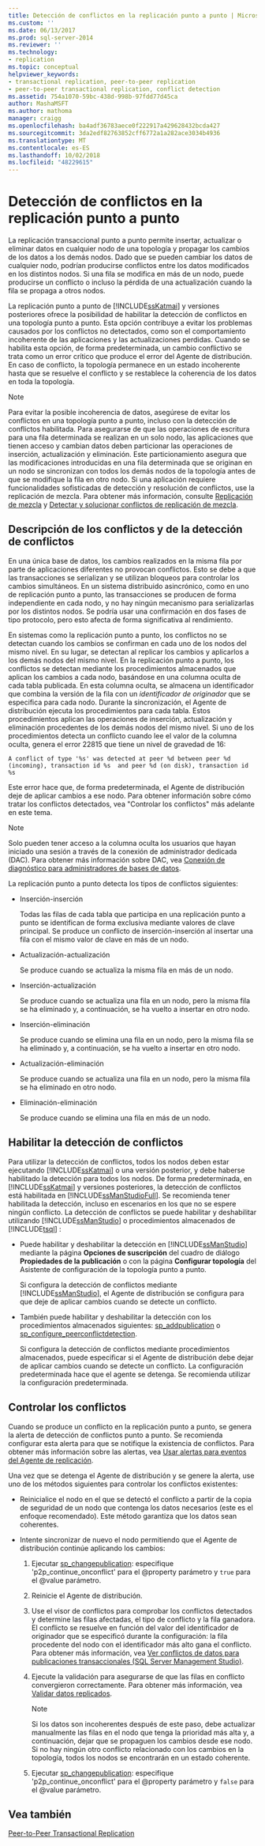 ```yaml
---
title: Detección de conflictos en la replicación punto a punto | Microsoft Docs
ms.custom: ''
ms.date: 06/13/2017
ms.prod: sql-server-2014
ms.reviewer: ''
ms.technology:
- replication
ms.topic: conceptual
helpviewer_keywords:
- transactional replication, peer-to-peer replication
- peer-to-peer transactional replication, conflict detection
ms.assetid: 754a1070-59bc-438d-998b-97fdd77d45ca
author: MashaMSFT
ms.author: mathoma
manager: craigg
ms.openlocfilehash: ba4adf36783aece0f222917a429628432bcda427
ms.sourcegitcommit: 3da2edf82763852cff6772a1a282ace3034b4936
ms.translationtype: MT
ms.contentlocale: es-ES
ms.lasthandoff: 10/02/2018
ms.locfileid: "48229615"
---
```

# <a name="conflict-detection-in-peer-to-peer-replication"></a>Detección de conflictos en la replicación punto a punto
  La replicación transaccional punto a punto permite insertar, actualizar o eliminar datos en cualquier nodo de una topología y propagar los cambios de los datos a los demás nodos. Dado que se pueden cambiar los datos de cualquier nodo, podrían producirse conflictos entre los datos modificados en los distintos nodos. Si una fila se modifica en más de un nodo, puede producirse un conflicto o incluso la pérdida de una actualización cuando la fila se propaga a otros nodos.  
  
 La replicación punto a punto de [!INCLUDE[ssKatmai](../../../includes/sskatmai-md.md)] y versiones posteriores ofrece la posibilidad de habilitar la detección de conflictos en una topología punto a punto. Esta opción contribuye a evitar los problemas causados por los conflictos no detectados, como son el comportamiento incoherente de las aplicaciones y las actualizaciones perdidas. Cuando se habilita esta opción, de forma predeterminada, un cambio conflictivo se trata como un error crítico que produce el error del Agente de distribución. En caso de conflicto, la topología permanece en un estado incoherente hasta que se resuelve el conflicto y se restablece la coherencia de los datos en toda la topología.  
  
> [!NOTE]  
>  Para evitar la posible incoherencia de datos, asegúrese de evitar los conflictos en una topología punto a punto, incluso con la detección de conflictos habilitada. Para asegurarse de que las operaciones de escritura para una fila determinada se realizan en un solo nodo, las aplicaciones que tienen acceso y cambian datos deben particionar las operaciones de inserción, actualización y eliminación. Este particionamiento asegura que las modificaciones introducidas en una fila determinada que se originan en un nodo se sincronizan con todos los demás nodos de la topología antes de que se modifique la fila en otro nodo. Si una aplicación requiere funcionalidades sofisticadas de detección y resolución de conflictos, use la replicación de mezcla. Para obtener más información, consulte [Replicación de mezcla](../merge/merge-replication.md) y [Detectar y solucionar conflictos de replicación de mezcla](../merge/advanced-merge-replication-resolve-merge-replication-conflicts.md).  
  
## <a name="understanding-conflicts-and-conflict-detection"></a>Descripción de los conflictos y de la detección de conflictos  
 En una única base de datos, los cambios realizados en la misma fila por parte de aplicaciones diferentes no provocan conflictos. Esto se debe a que las transacciones se serializan y se utilizan bloqueos para controlar los cambios simultáneos. En un sistema distribuido asincrónico, como en uno de replicación punto a punto, las transacciones se producen de forma independiente en cada nodo, y no hay ningún mecanismo para serializarlas por los distintos nodos. Se podría usar una confirmación en dos fases de tipo protocolo, pero esto afecta de forma significativa al rendimiento.  
  
 En sistemas como la replicación punto a punto, los conflictos no se detectan cuando los cambios se confirman en cada uno de los nodos del mismo nivel. En su lugar, se detectan al replicar los cambios y aplicarlos a los demás nodos del mismo nivel. En la replicación punto a punto, los conflictos se detectan mediante los procedimientos almacenados que aplican los cambios a cada nodo, basándose en una columna oculta de cada tabla publicada. En esta columna oculta, se almacena un identificador que combina la versión de la fila con un *identificador de originador* que se especifica para cada nodo. Durante la sincronización, el Agente de distribución ejecuta los procedimientos para cada tabla. Estos procedimientos aplican las operaciones de inserción, actualización y eliminación procedentes de los demás nodos del mismo nivel. Si uno de los procedimientos detecta un conflicto cuando lee el valor de la columna oculta, genera el error 22815 que tiene un nivel de gravedad de 16:  
  
 `A conflict of type '%s' was detected at peer %d between peer %d (incoming), transaction id %s  and peer %d (on disk), transaction id %s`  
  
 Este error hace que, de forma predeterminada, el Agente de distribución deje de aplicar cambios a ese nodo. Para obtener información sobre cómo tratar los conflictos detectados, vea "Controlar los conflictos" más adelante en este tema.  
  
> [!NOTE]  
>  Solo pueden tener acceso a la columna oculta los usuarios que hayan iniciado una sesión a través de la conexión de administrador dedicada (DAC). Para obtener más información sobre DAC, vea [Conexión de diagnóstico para administradores de bases de datos](../../../database-engine/configure-windows/diagnostic-connection-for-database-administrators.md).  
  
 La replicación punto a punto detecta los tipos de conflictos siguientes:  
  
-   Inserción-inserción  
  
     Todas las filas de cada tabla que participa en una replicación punto a punto se identifican de forma exclusiva mediante valores de clave principal. Se produce un conflicto de inserción-inserción al insertar una fila con el mismo valor de clave en más de un nodo.  
  
-   Actualización-actualización  
  
     Se produce cuando se actualiza la misma fila en más de un nodo.  
  
-   Inserción-actualización  
  
     Se produce cuando se actualiza una fila en un nodo, pero la misma fila se ha eliminado y, a continuación, se ha vuelto a insertar en otro nodo.  
  
-   Inserción-eliminación  
  
     Se produce cuando se elimina una fila en un nodo, pero la misma fila se ha eliminado y, a continuación, se ha vuelto a insertar en otro nodo.  
  
-   Actualización-eliminación  
  
     Se produce cuando se actualiza una fila en un nodo, pero la misma fila se ha eliminado en otro nodo.  
  
-   Eliminación-eliminación  
  
     Se produce cuando se elimina una fila en más de un nodo.  
  
## <a name="enabling-conflict-detection"></a>Habilitar la detección de conflictos  
 Para utilizar la detección de conflictos, todos los nodos deben estar ejecutando [!INCLUDE[ssKatmai](../../../includes/sskatmai-md.md)] o una versión posterior, y debe haberse habilitado la detección para todos los nodos. De forma predeterminada, en [!INCLUDE[ssKatmai](../../../includes/sskatmai-md.md)] y versiones posteriores, la detección de conflictos está habilitada en [!INCLUDE[ssManStudioFull](../../../includes/ssmanstudiofull-md.md)]. Se recomienda tener habilitada la detección, incluso en escenarios en los que no se espere ningún conflicto. La detección de conflictos se puede habilitar y deshabilitar utilizando [!INCLUDE[ssManStudio](../../../includes/ssmanstudio-md.md)] o procedimientos almacenados de [!INCLUDE[tsql](../../../includes/tsql-md.md)] :  
  
-   Puede habilitar y deshabilitar la detección en [!INCLUDE[ssManStudio](../../../includes/ssmanstudio-md.md)] mediante la página **Opciones de suscripción** del cuadro de diálogo **Propiedades de la publicación** o con la página **Configurar topología** del Asistente de configuración de la topología punto a punto.  
  
     Si configura la detección de conflictos mediante [!INCLUDE[ssManStudio](../../../includes/ssmanstudio-md.md)], el Agente de distribución se configura para que deje de aplicar cambios cuando se detecte un conflicto.  
  
-   También puede habilitar y deshabilitar la detección con los procedimientos almacenados siguientes: [sp_addpublication](/sql/relational-databases/system-stored-procedures/sp-addpublication-transact-sql) o [sp_configure_peerconflictdetection](/sql/relational-databases/system-stored-procedures/sp-configure-peerconflictdetection-transact-sql).  
  
     Si configura la detección de conflictos mediante procedimientos almacenados, puede especificar si el Agente de distribución debe dejar de aplicar cambios cuando se detecte un conflicto. La configuración predeterminada hace que el agente se detenga. Se recomienda utilizar la configuración predeterminada.  
  
## <a name="handling-conflicts"></a>Controlar los conflictos  
 Cuando se produce un conflicto en la replicación punto a punto, se genera la alerta de detección de conflictos punto a punto. Se recomienda configurar esta alerta para que se notifique la existencia de conflictos. Para obtener más información sobre las alertas, vea [Usar alertas para eventos del Agente de replicación](../agents/use-alerts-for-replication-agent-events.md).  
  
 Una vez que se detenga el Agente de distribución y se genere la alerta, use uno de los métodos siguientes para controlar los conflictos existentes:  
  
-   Reinicialice el nodo en el que se detectó el conflicto a partir de la copia de seguridad de un nodo que contenga los datos necesarios (este es el enfoque recomendado). Este método garantiza que los datos sean coherentes.  
  
-   Intente sincronizar de nuevo el nodo permitiendo que el Agente de distribución continúe aplicando los cambios:  
  
    1.  Ejecutar [sp_changepublication](/sql/relational-databases/system-stored-procedures/sp-changepublication-transact-sql): especifique 'p2p_continue_onconflict' para el @property parámetro y `true` para el @value parámetro.  
  
    2.  Reinicie el Agente de distribución.  
  
    3.  Use el visor de conflictos para comprobar los conflictos detectados y determine las filas afectadas, el tipo de conflicto y la fila ganadora. El conflicto se resuelve en función del valor del identificador de originador que se especificó durante la configuración: la fila procedente del nodo con el identificador más alto gana el conflicto. Para obtener más información, vea [Ver conflictos de datos para publicaciones transaccionales &#40;SQL Server Management Studio&#41;](../view-data-conflicts-for-transactional-publications-sql-server-management-studio.md).  
  
    4.  Ejecute la validación para asegurarse de que las filas en conflicto convergieron correctamente. Para obtener más información, vea [Validar datos replicados](../validate-replicated-data.md).  
  
        > [!NOTE]  
        >  Si los datos son incoherentes después de este paso, debe actualizar manualmente las filas en el nodo que tenga la prioridad más alta y, a continuación, dejar que se propaguen los cambios desde ese nodo. Si no hay ningún otro conflicto relacionado con los cambios en la topología, todos los nodos se encontrarán en un estado coherente.  
  
    5.  Ejecutar [sp_changepublication](/sql/relational-databases/system-stored-procedures/sp-changepublication-transact-sql): especifique 'p2p_continue_onconflict' para el @property parámetro y `false` para el @value parámetro.  
  
## <a name="see-also"></a>Vea también  
 [Peer-to-Peer Transactional Replication](peer-to-peer-transactional-replication.md)  
  
  
